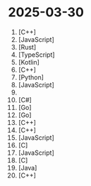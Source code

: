 # 2025-03-30

1. [](https://github.comundefined "Galgame翻译器，支持HOOK、OCR、剪贴板等。Visual Novel Translator , support HOOK / OCR / clipboard") [C++]
2. [](https://github.comundefined "增强版搜索引擎跳转脚本，优化一些使用体验，Tampermonkey Userscript") [JavaScript]
3. [](https://github.comundefined "🤱🏻 Turn any webpage into a desktop app with Rust. 🤱🏻 利用 Rust 轻松构建轻量级多端桌面应用") [Rust]
4. [](https://github.comundefined "插件化、定制化、无广告的免费音乐播放器") [TypeScript]
5. [](https://github.comundefined "DataBackup for Android 7.0+") [Kotlin]
6. [](https://github.comundefined "MiniOB is a compact database that assists developers in understanding the fundamental workings of a database.") [C++]
7. [](https://github.comundefined "分享 GitHub 上有趣、入门级的开源项目。Share interesting, entry-level open source projects on GitHub.") [Python]
8. [](https://github.comundefined "✯ 可直连访问的电视/广播图标库与相关工具项目 ✯ 🔕 永久免费 直连访问 完整开源 不断完善的台标 支持IPv4/IPv6双栈访问 🔕") [JavaScript]
9. [](https://github.comundefined "科技爱好者周刊，每周五发布") 
10. [](https://github.comundefined "Cross-Platform, modern and powerful stream downloader for MPD/M3U8/ISM. English/简体中文/繁體中文.") [C#]
11. [](https://github.comundefined "新一代服务器运维管理面板。简单轻量，高效运维。") [Go]
12. [](https://github.comundefined "算法竞赛模板库 by 灵茶山艾府 💭💡🎈") [Go]
13. [](https://github.comundefined "不再维护，自寻替代品。 Qt based cross-platform GUI proxy configuration manager (backend: sing-box)") [C++]
14. [](https://github.comundefined "《明日方舟》小助手，全日常一键长草！| A one-click tool for the daily tasks of Arknights, supporting all clients.") [C++]
15. [](https://github.comundefined "FongMi影视和tvbox配置文件，如果喜欢，请Fork自用。使用前请仔细阅读仓库说明，一旦使用将被视为你已了解。") [JavaScript]
16. [](https://github.comundefined "Lean's LEDE source") [C]
17. [](https://github.comundefined "PT 助手 Plus，为 Microsoft Edge、Google Chrome、Firefox 浏览器插件（Web Extensions），主要用于辅助下载 PT 站的种子。") [JavaScript]
18. [](https://github.comundefined "A local DNS server to obtain the fastest website IP for the best Internet experience, support DoT, DoH, DoQ. 一个本地DNS服务器，获取最快的网站IP，获得最佳上网体验，支持DoH，DoT, DoQ。") [C]
19. [](https://github.comundefined "ehviewer，用爱发电，快乐前行") [Java]
20. [](https://github.comundefined "第三方B站客户端，目前可以运行在PC全平台、PSVita、PS4 、Xbox 和 Nintendo Switch上") [C++]
